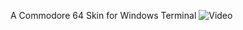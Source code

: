 A Commodore 64 Skin for Windows Terminal
![Video](https://github.com/KillerFeature/WT64/raw/master/video.gif "Video")


